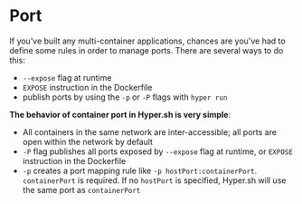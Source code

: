 # Port

If you've built any multi-container applications, chances are you've had to define some rules in order to manage ports. There are several ways to do this: 

- `--expose` flag at runtime
- `EXPOSE` instruction in the Dockerfile
- publish ports by using the `-p` or `-P` flags with `hyper run`

**The behavior of container port in Hyper.sh is very simple**:

- All containers in the same network are inter-accessible; all ports are open within the network by default
- `-P` flag publishes all ports exposed by `--expose` flag at runtime, or `EXPOSE` instruction in the Dockerfile
- `-p` creates a port mapping rule like `-p hostPort:containerPort`. `containerPort` is required. If no `hostPort` is specified, Hyper.sh will use the same port as `containerPort`

